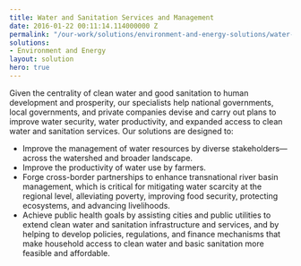 ```yaml
---
title: Water and Sanitation Services and Management
date: 2016-01-22 00:11:14.114000000 Z
permalink: "/our-work/solutions/environment-and-energy-solutions/water-and-sanitation-services-and-resource-management"
solutions:
- Environment and Energy
layout: solution
hero: true
---
```


Given the centrality of clean water and good sanitation to human development and prosperity, our specialists help national governments, local governments, and private companies devise and carry out plans to improve water security, water productivity, and expanded access to clean water and sanitation services. Our solutions are designed to:

* Improve the management of water resources by diverse stakeholders—across the watershed and broader landscape.
* Improve the productivity of water use by farmers.
* Forge cross-border partnerships to enhance transnational river basin management, which is critical for mitigating water scarcity at the regional level, alleviating poverty, improving food security, protecting ecosystems, and advancing livelihoods.
* Achieve public health goals by assisting cities and public utilities to extend clean water and sanitation infrastructure and services, and by helping to develop policies, regulations, and finance mechanisms that make household access to clean water and basic sanitation more feasible and affordable. 
